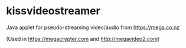kissvideostreamer
=================

Java applet for pseudo-streaming video/audio from https://mega.co.nz

(Used in https://megacrypter.com and http://megavideo2.com)
